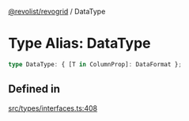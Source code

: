 [@revolist/revogrid](README.md) / DataType

# Type Alias: DataType

```ts
type DataType: { [T in ColumnProp]: DataFormat };
```

## Defined in

[src/types/interfaces.ts:408](https://github.com/revolist/revogrid/blob/b6cbd022f95d7e046d6bc88abeaf01a3bc067577/src/types/interfaces.ts#L408)
